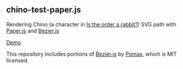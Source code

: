 ## chino-test-paper.js

Rendering Chino (a character in [Is the order a rabbit?](http://www.gochiusa.com/)) SVG path with [Paper.js](http://paperjs.org/) and [Bezier.js](https://github.com/Pomax/bezierjs)

[Demo](http://www.chino.coffee/chino-test-paper.js/chino.html)

This repository includes portions of [Bezier.js](https://github.com/Pomax/bezierjs) by [Pomax](https://github.com/Pomax), which is MIT licensed.
